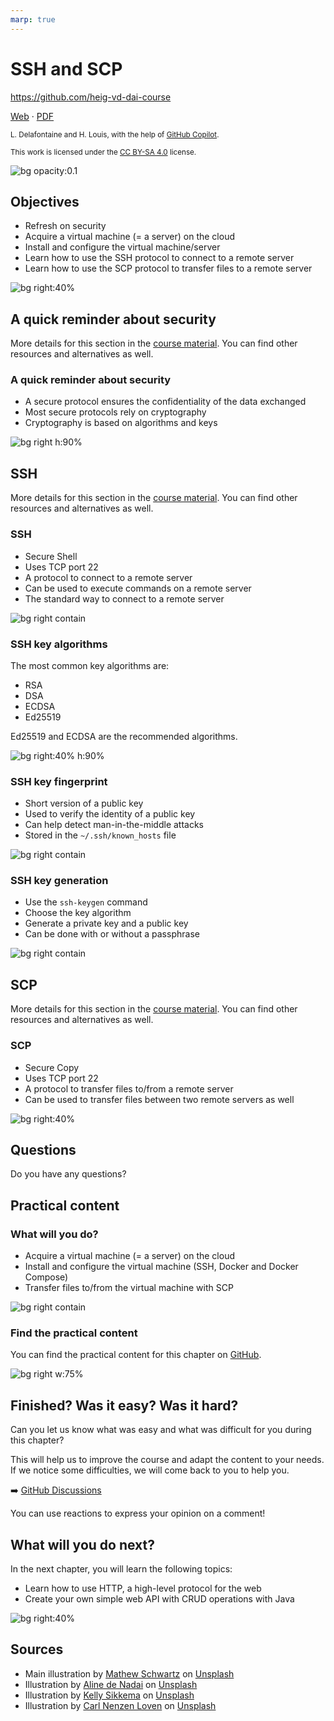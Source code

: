 ```yaml
---
marp: true
---
```


<!--
theme: custom-marp-theme
size: 16:9
paginate: true
author: L. Delafontaine and H. Louis, with the help of GitHub Copilot
title: HEIG-VD DAI Course - SSH and SCP
description: SSH and SCP for the DAI course at HEIG-VD, Switzerland
footer: '[**HEIG-VD**](https://heig-vd.ch) - [DAI Course 2025-2026](https://github.com/heig-vd-dai-course/heig-vd-dai-course) - [CC BY-SA 4.0](https://github.com/heig-vd-dai-course/heig-vd-dai-course/blob/main/LICENSE.md)'
headingDivider: 6
-->

[web]: https://heig-vd-dai-course.github.io/heig-vd-dai-course/20-ssh-and-scp/
[pdf]:
	https://heig-vd-dai-course.github.io/heig-vd-dai-course/20-ssh-and-scp/20-ssh-and-scp-presentation.pdf
[license]:
	https://github.com/heig-vd-dai-course/heig-vd-dai-course/blob/main/LICENSE.md
[discussions]: https://github.com/orgs/heig-vd-dai-course/discussions/115
[illustration]: ./images/main-illustration.jpg
[course-material]:
	https://github.com/heig-vd-dai-course/heig-vd-dai-course/blob/main/20-ssh-and-scp/COURSE_MATERIAL.md
[course-material-qr-code]:
	https://quickchart.io/qr?format=png&ecLevel=Q&size=400&margin=1&text=https://github.com/heig-vd-dai-course/heig-vd-dai-course/blob/main/20-ssh-and-scp/COURSE_MATERIAL.md

# SSH and SCP

<!--
_class: lead
_paginate: false
-->

<https://github.com/heig-vd-dai-course>

[Web][web] · [PDF][pdf]

<small>L. Delafontaine and H. Louis, with the help of
[GitHub Copilot](https://github.com/features/copilot).</small>

<small>This work is licensed under the [CC BY-SA 4.0][license] license.</small>

![bg opacity:0.1][illustration]

## Objectives

- Refresh on security
- Acquire a virtual machine (= a server) on the cloud
- Install and configure the virtual machine/server
- Learn how to use the SSH protocol to connect to a remote server
- Learn how to use the SCP protocol to transfer files to a remote server

![bg right:40%](https://images.unsplash.com/photo-1516389573391-5620a0263801?fit=crop&h=720)

## A quick reminder about security

<!-- _class: lead -->

More details for this section in the [course material][course-material]. You can
find other resources and alternatives as well.

### A quick reminder about security

- A secure protocol ensures the confidentiality of the data exchanged
- Most secure protocols rely on cryptography
- Cryptography is based on algorithms and keys

![bg right h:90%](./images/a-quick-reminder-about-security.png)

## SSH

<!-- _class: lead -->

More details for this section in the [course material][course-material]. You can
find other resources and alternatives as well.

### SSH

- Secure Shell
- Uses TCP port 22
- A protocol to connect to a remote server
- Can be used to execute commands on a remote server
- The standard way to connect to a remote server

![bg right contain](./images/ssh-1.png)

### SSH key algorithms

The most common key algorithms are:

- RSA
- DSA
- ECDSA
- Ed25519

Ed25519 and ECDSA are the recommended algorithms.

![bg right:40% h:90%](./images/ssh-2.png)

### SSH key fingerprint

- Short version of a public key
- Used to verify the identity of a public key
- Can help detect man-in-the-middle attacks
- Stored in the `~/.ssh/known_hosts` file

![bg right contain](./images/ssh-key-fingerprint.png)

### SSH key generation

- Use the `ssh-keygen` command
- Choose the key algorithm
- Generate a private key and a public key
- Can be done with or without a passphrase

![bg right contain](./images/ssh-key-generation.png)

## SCP

<!-- _class: lead -->

More details for this section in the [course material][course-material]. You can
find other resources and alternatives as well.

### SCP

- Secure Copy
- Uses TCP port 22
- A protocol to transfer files to/from a remote server
- Can be used to transfer files between two remote servers as well

![bg right:40%](https://images.unsplash.com/photo-1616628188540-925618b98318?fit=crop&h=720)

## Questions

<!-- _class: lead -->

Do you have any questions?

## Practical content

<!-- _class: lead -->

### What will you do?

- Acquire a virtual machine (= a server) on the cloud
- Install and configure the virtual machine (SSH, Docker and Docker Compose)
- Transfer files to/from the virtual machine with SCP

![bg right contain](./images/what-will-you-do.png)

### Find the practical content

<!-- _class: lead -->

You can find the practical content for this chapter on
[GitHub][course-material].

![bg right w:75%][course-material-qr-code]

## Finished? Was it easy? Was it hard?

Can you let us know what was easy and what was difficult for you during this
chapter?

This will help us to improve the course and adapt the content to your needs. If
we notice some difficulties, we will come back to you to help you.

➡️ [GitHub Discussions][discussions]

You can use reactions to express your opinion on a comment!

## What will you do next?

In the next chapter, you will learn the following topics:

- Learn how to use HTTP, a high-level protocol for the web
- Create your own simple web API with CRUD operations with Java

![bg right:40%](https://images.unsplash.com/photo-1446770145316-10a05382c470?fit=crop&h=720)

## Sources

- Main illustration by [Mathew Schwartz](https://unsplash.com/@cadop) on
  [Unsplash](https://unsplash.com/photos/sb7RUrRMaC4)
- Illustration by [Aline de Nadai](https://unsplash.com/@alinedenadai) on
  [Unsplash](https://unsplash.com/photos/j6brni7fpvs)
- Illustration by [Kelly Sikkema](https://unsplash.com/@kellysikkema) on
  [Unsplash](https://unsplash.com/photos/white-and-black-checkered-board-huT1A8nW_Ho)
- Illustration by [Carl Nenzen Loven](https://unsplash.com/@archduk3) on
  [Unsplash](https://unsplash.com/photos/N8GdKC4Rcvs)
